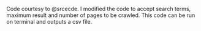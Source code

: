 Code courtesy to @srcecde. I modified the code to accept search terms, maximum result and number of pages to be crawled. This code can be run on terminal and outputs a csv file. 

